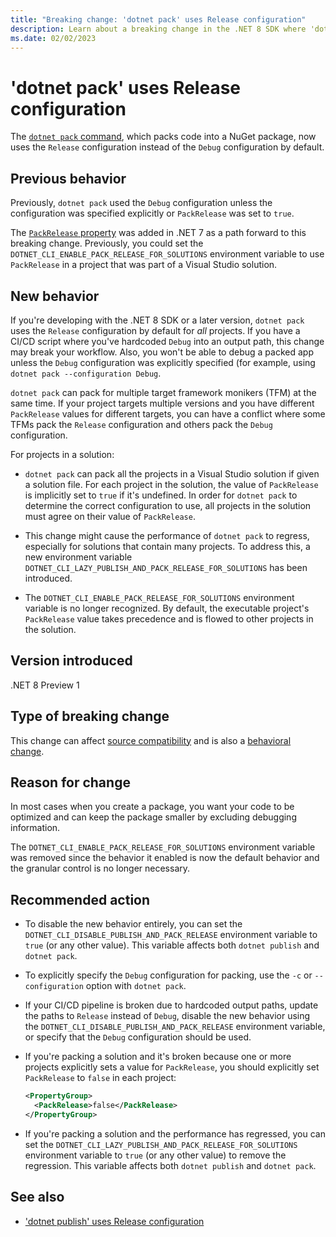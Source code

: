 ```yaml
---
title: "Breaking change: 'dotnet pack' uses Release configuration"
description: Learn about a breaking change in the .NET 8 SDK where 'dotnet pack' uses the 'Release' configuration by default.
ms.date: 02/02/2023
---
```

# 'dotnet pack' uses Release configuration

The [`dotnet pack` command](../../../tools/dotnet-pack.md), which packs code into a NuGet package, now uses the `Release` configuration instead of the `Debug` configuration by default.

## Previous behavior

Previously, `dotnet pack` used the `Debug` configuration unless the configuration was specified explicitly or `PackRelease` was set to `true`.

The [`PackRelease` property](../../../project-sdk/msbuild-props.md#packrelease) was added in .NET 7 as a path forward to this breaking change. Previously, you could set the `DOTNET_CLI_ENABLE_PACK_RELEASE_FOR_SOLUTIONS` environment variable to use `PackRelease` in a project that was part of a Visual Studio solution.

## New behavior

If you're developing with the .NET 8 SDK or a later version, `dotnet pack` uses the `Release` configuration by default for *all* projects. If you have a CI/CD script where you've hardcoded `Debug` into an output path, this change may break your workflow. Also, you won't be able to debug a packed app unless the `Debug` configuration was explicitly specified (for example, using `dotnet pack --configuration Debug`.

`dotnet pack` can pack for multiple target framework monikers (TFM) at the same time. If your project targets multiple versions and you have different `PackRelease` values for different targets, you can have a conflict where some TFMs pack the `Release` configuration and others pack the `Debug` configuration.

For projects in a solution:

- `dotnet pack` can pack all the projects in a Visual Studio solution if given a solution file. For each project in the solution, the value of `PackRelease` is implicitly set to `true` if it's undefined. In order for `dotnet pack` to determine the correct configuration to use, all projects in the solution must agree on their value of `PackRelease`.

- This change might cause the performance of `dotnet pack` to regress, especially for solutions that contain many projects. To address this, a new environment variable `DOTNET_CLI_LAZY_PUBLISH_AND_PACK_RELEASE_FOR_SOLUTIONS` has been introduced.

- The `DOTNET_CLI_ENABLE_PACK_RELEASE_FOR_SOLUTIONS` environment variable is no longer recognized. By default, the executable project's `PackRelease` value takes precedence and is flowed to other projects in the solution.

## Version introduced

.NET 8 Preview 1

## Type of breaking change

This change can affect [source compatibility](../../categories.md#source-compatibility) and is also a [behavioral change](../../categories.md#behavioral-change).

## Reason for change

In most cases when you create a package, you want your code to be optimized and can keep the package smaller by excluding debugging information.

The `DOTNET_CLI_ENABLE_PACK_RELEASE_FOR_SOLUTIONS` environment variable was removed since the behavior it enabled is now the default behavior and the granular control is no longer necessary.

## Recommended action

- To disable the new behavior entirely, you can set the `DOTNET_CLI_DISABLE_PUBLISH_AND_PACK_RELEASE` environment variable to `true` (or any other value). This variable affects both `dotnet publish` and `dotnet pack`.

- To explicitly specify the `Debug` configuration for packing, use the `-c` or `--configuration` option with `dotnet pack`.

- If your CI/CD pipeline is broken due to hardcoded output paths, update the paths to `Release` instead of `Debug`, disable the new behavior using the `DOTNET_CLI_DISABLE_PUBLISH_AND_PACK_RELEASE` environment variable, or specify that the `Debug` configuration should be used.

- If you're packing a solution and it's broken because one or more projects explicitly sets a value for `PackRelease`, you should explicitly set `PackRelease` to `false` in each project:

  ```xml
  <PropertyGroup>
    <PackRelease>false</PackRelease>
  </PropertyGroup>
  ```

- If you're packing a solution and the performance has regressed, you can set the `DOTNET_CLI_LAZY_PUBLISH_AND_PACK_RELEASE_FOR_SOLUTIONS` environment variable to `true` (or any other value) to remove the regression. This variable affects both `dotnet publish` and `dotnet pack`.

## See also

- ['dotnet publish' uses Release configuration](dotnet-publish-config.md)
